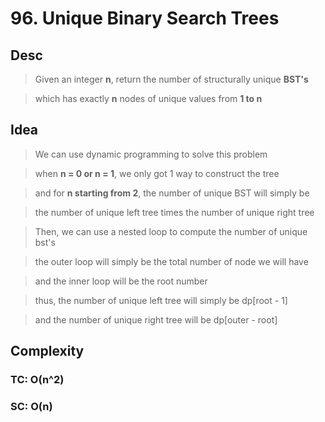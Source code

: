 # 96. Unique Binary Search Trees

## Desc

> Given an integer **n**, return the number of structurally unique **BST's**

> which has exactly **n** nodes of unique values from **1 to n**

## Idea

> We can use dynamic programming to solve this problem

> when **n = 0 or n = 1**, we only got 1 way to construct the tree

> and for **n starting from 2**, the number of unique BST will simply be

> the number of unique left tree times the number of unique right tree

> Then, we can use a nested loop to compute the number of unique bst's

> the outer loop will simply be the total number of node we will have

> and the inner loop will be the root number

> thus, the number of unique left tree will simply be dp[root - 1]

> and the number of unique right tree will be dp[outer - root]

## Complexity

### TC: O(n^2)

### SC: O(n)